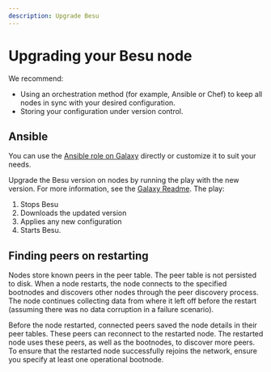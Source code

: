 ```yaml
---
description: Upgrade Besu
---
```


# Upgrading your Besu node

We recommend:

* Using an orchestration method (for example, Ansible or Chef) to keep all nodes in sync with your
  desired configuration.
* Storing your configuration under version control.

## Ansible

You can use the [Ansible role on Galaxy](https://galaxy.ansible.com/pegasyseng/hyperledger_besu)
directly or customize it to suit your needs.

Upgrade the Besu version on nodes by running the play with the new version. For more information,
see the [Galaxy Readme](https://galaxy.ansible.com/pegasyseng/hyperledger_besu). The play:

1. Stops Besu
1. Downloads the updated version
1. Applies any new configuration
1. Starts Besu.

## Finding peers on restarting

Nodes store known peers in the peer table. The peer table is not persisted to disk. When a node
restarts, the node connects to the specified bootnodes and discovers other nodes through the peer
discovery process. The node continues collecting data from where it left off before the restart
(assuming there was no data corruption in a failure scenario).

Before the node restarted, connected peers saved the node details in their peer tables. These peers
can reconnect to the restarted node.  The restarted node uses these peers, as well as the
bootnodes, to discover more peers. To ensure that the restarted node successfully rejoins the
network, ensure you specify at least one operational bootnode.

